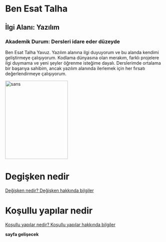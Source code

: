 # Ben Esat Talha
## İlgi Alanı: Yazılım
### Akademik Durum: Dersleri idare eder düzeyde

Ben Esat Talha Yavuz.
Yazılım alanına ilgi duyuyorum ve bu alanda kendimi geliştirmeye çalışıyorum.
Kodlama dünyasına olan merakım, farklı projelere ilgi duymama ve yeni şeyler öğrenme isteğime dayalı.
Derslerimde ortalama bir başarıya sahibim, ancak yazılım alanında ilerlemek için her fırsatı değerlendirmeye çalışıyorum.

<img src="https://media1.tenor.com/m/Kmvz_nzTHmUAAAAd/sans.gif" alt="sans" width="200" height="250">


# Degişken nedir

[Değişken nedir? Değişken hakkında bilgiler](degişken.md)

# Koşullu yapılar nedir

[Koşullu yapılar nedir? Koşullu yapılar hakkında bilgiler](koşulluyapılar.md)

**sayfa gelişecek**
